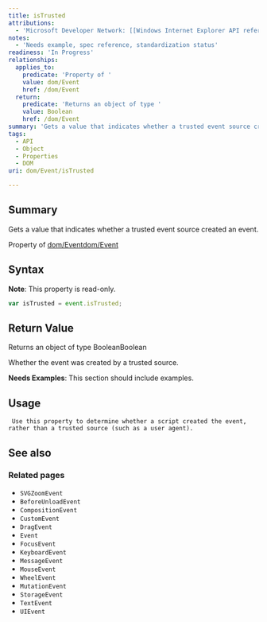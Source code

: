 ```yaml
---
title: isTrusted
attributions:
  - 'Microsoft Developer Network: [[Windows Internet Explorer API reference](http://msdn.microsoft.com/en-us/library/ie/hh828809%28v=vs.85%29.aspx) Article]'
notes:
  - 'Needs example, spec reference, standardization status'
readiness: 'In Progress'
relationships:
  applies_to:
    predicate: 'Property of '
    value: dom/Event
    href: /dom/Event
  return:
    predicate: 'Returns an object of type '
    value: Boolean
    href: /dom/Event
summary: 'Gets a value that indicates whether a trusted event source created an event.'
tags:
  - API
  - Object
  - Properties
  - DOM
uri: dom/Event/isTrusted

---
```

## Summary

Gets a value that indicates whether a trusted event source created an event.

Property of [dom/Event](/dom/Event)[dom/Event](/dom/Event)

## Syntax

**Note**: This property is read-only.

``` js
var isTrusted = event.isTrusted;
```

## Return Value

Returns an object of type BooleanBoolean

Whether the event was created by a trusted source.

**Needs Examples**: This section should include examples.

## Usage

     Use this property to determine whether a script created the event, rather than a trusted source (such as a user agent).

## See also

### Related pages

-   `SVGZoomEvent`
-   `BeforeUnloadEvent`
-   `CompositionEvent`
-   `CustomEvent`
-   `DragEvent`
-   `Event`
-   `FocusEvent`
-   `KeyboardEvent`
-   `MessageEvent`
-   `MouseEvent`
-   `WheelEvent`
-   `MutationEvent`
-   `StorageEvent`
-   `TextEvent`
-   `UIEvent`
